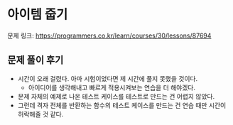 # 아이템 줍기

문제 링크: https://programmers.co.kr/learn/courses/30/lessons/87694

## 문제 풀이 후기

- 시간이 오래 걸렸다. 아마 시험이었다면 제 시간에 풀지 못했을 것이다.
  - 아이디어를 생각해내고 빠르게 적용시켜보는 연습을 더 해야겠다.
- 문제 자체의 예제로 나온 테스트 케이스를 테스트로 만드는 건 어렵지 않았다.
- 그런데 격자 전체를 반환하는 함수의 테스트 케이스를 만드는 건 연습 때만 시간이 허락해줄 것 같다.